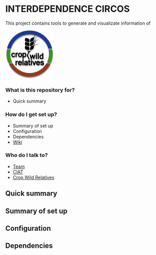 # INTERDEPENDENCE CIRCOS #

This project contains tools to generate and visualizate information of 

![Logo](https://github.com/CIAT-DAPA/cwr_interdependence/blob/master/wiki/logo.png)

### What is this repository for? ###

* Quick summary

### How do I get set up? ###

* Summary of set up
* Configuration
* Dependencies
* [Wiki](#)

### Who do I talk to? ###

* [Team](https://github.com/orgs/CIAT-DAPA/teams/cwr-circos)
* [CIAT](http://ciat.cgiar.org/)
* [Crop Wild Relatives](http://www.cwrdiversity.org)

## Quick summary ##



## Summary of set up ##


## Configuration ##

## Dependencies
